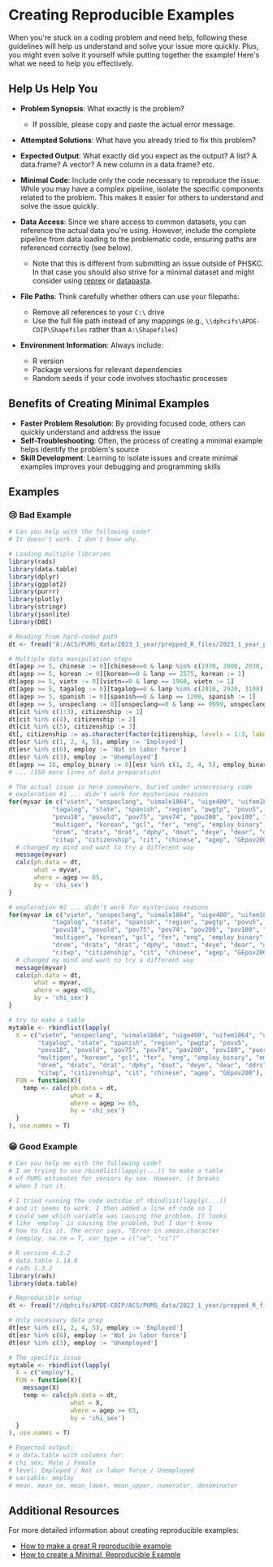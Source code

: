 # Creating Reproducible Examples

When you're stuck on a coding problem and need help, following these guidelines will help us understand and solve your issue more quickly. Plus, you might even solve it yourself while putting together the example! Here's what we need to help you effectively.

## Help Us Help You

* **Problem Synopsis**: What exactly is the problem? 
  * If possible, please copy and paste the actual error message.

* **Attempted Solutions**: What have you already tried to fix this problem?

* **Expected Output**: What exactly did you expect as the output? A list? A data.frame? A vector? A new column in a data.frame? etc. 

* **Minimal Code**: Include only the code necessary to reproduce the issue. While you may have a complex pipeline, isolate the specific components related to the problem. This makes it easier for others to understand and solve the issue quickly.

* **Data Access**: Since we share access to common datasets, you can reference the actual data you're using. However, include the complete pipeline from data loading to the problematic code, ensuring paths are referenced correctly (see below). 
  * Note that this is different from submitting an issue outside of PHSKC. In that case you should also strive for a minimal dataset and might consider using [reprex](https://reprex.tidyverse.org/) or [datapasta](https://milesmcbain.github.io/datapasta/index.html).

* **File Paths**: Think carefully whether others can use your filepaths:
  * Remove all references to your `C:\` drive
  * Use the full file path instead of any mappings (e.g., `\\dphcifs\APDE-CDIP\Shapefiles` rather than `A:\Shapefiles`)

* **Environment Information**: Always include:
  * R version
  * Package versions for relevant dependencies
  * Random seeds if your code involves stochastic processes

## Benefits of Creating Minimal Examples

* **Faster Problem Resolution**: By providing focused code, others can quickly understand and address the issue
* **Self-Troubleshooting**: Often, the process of creating a minimal example helps identify the problem's source
* **Skill Development**: Learning to isolate issues and create minimal examples improves your debugging and programming skills

## Examples

### :cry: Bad Example
```r
# Can you help with the following code? 
# It doesn't work. I don't know why. 

# Loading multiple libraries
library(rads)
library(data.table)
library(dplyr)
library(ggplot2)
library(purrr)
library(plotly)
library(stringr)
library(jsonlite)
library(DBI)

# Reading from hard-coded path
dt <- fread("A:/ACS/PUMS_data/2023_1_year/prepped_R_files/2023_1_year_person.rds")

# Multiple data manipulation steps
dt[agep >= 5, chinese := 0][chinese==0 & lanp %in% c(1970, 2000, 2030, 2050) , chinese := 1]
dt[agep >= 5, korean := 0][korean==0 & lanp == 2575, korean := 1]
dt[agep >= 5, vietn := 0][vietn==0 & lanp == 1960, vietn := 1]
dt[agep >= 5, tagalog := 0][tagalog==0 & lanp %in% c(2910, 2920, 3190), tagalog := 1]
dt[agep >= 5, spanish := 0][spanish==0 & lanp == 1200, spanish := 1]
dt[agep >= 5, unspeclang := 0][unspeclang==0 & lanp == 9999, unspeclang := 1]
dt[cit %in% c(1:3), citizenship := 1]
dt[cit %in% c(4), citizenship := 2]
dt[cit %in% c(5), citizenship := 3]
dt[, citizenship := as.character(factor(citizenship, levels = 1:3, labels = c("US-born", "Foreign-born, naturalized", "Non-citizen")))]
dt[esr %in% c(1, 2, 4, 5), employ := 'Employed']
dt[esr %in% c(6), employ := 'Not in labor force']
dt[esr %in% c(3), employ := 'Unemployed']
dt[agep >= 16, employ_binary := 0][esr %in% c(1, 2, 4, 5), employ_binary := 1]
# ... (150 more lines of data preparation)

# The actual issue is here somewhere, buried under unnecessary code
# exploration #1 ... didn't work for mysterious reasons
for(myvar in c("vietn", "unspeclang", "uimale1864", "uige400", "uifem1864", "ui1864",
            "tagalog", "state", "spanish", "region", "pwgtp", "povu5",
            "povu18", "povold", "pov75", "pov74", "pov200", "pov100", "pooreng",
            "multigen", "korean", "gcl", "fer", "eng", "employ_binary", "region",
            "drem", "dratx", "drat", "dphy", "dout", "deye", "dear", "ddrs", "cow",
            "citwp", "citizenship", "cit", "chinese", "agep", "GEpov200") ){
  # changed my mind and want to try a different way
  message(myvar)
  calc(ph.data = dt,
       what = myvar,
       where = agep >= 65,
       by = 'chi_sex')
}

# exploration #2 ... didn't work for mysterious reasons
for(myvar in c("vietn", "unspeclang", "uimale1864", "uige400", "uifem1864", "ui1864",
            "tagalog", "state", "spanish", "region", "pwgtp", "povu5",
            "povu18", "povold", "pov75", "pov74", "pov200", "pov100", "pooreng",
            "multigen", "korean", "gcl", "fer", "eng", "employ_binary", "region",
            "drem", "dratx", "drat", "dphy", "dout", "deye", "dear", "ddrs", "cow",
            "citwp", "citizenship", "cit", "chinese", "agep", "GEpov200") ){
  # changed my mind and want to try a different way
  message(myvar)
  calc(ph.data = dt,
       what = myvar,
       where = agep <65,
       by = 'chi_sex')
}

# try to make a table
mytable <- rbindlist(lapply(
  X = c("vietn", "unspeclang", "uimale1864", "uige400", "uifem1864", "ui1864", 
        "tagalog", "state", "spanish", "region", "pwgtp", "povu5", 
        "povu18", "povold", "pov75", "pov74", "pov200", "pov100", "pooreng", 
        "multigen", "korean", "gcl", "fer", "eng", "employ_binary", "employ", 
        "drem", "dratx", "drat", "dphy", "dout", "deye", "dear", "ddrs", "cow", 
        "citwp", "citizenship", "cit", "chinese", "agep", "GEpov200"), 
  FUN = function(X){
    temp <- calc(ph.data = dt, 
                 what = X, 
                 where = agep >= 65, 
                 by = 'chi_sex')
  }
), use.names = T)  
```

### :grin: Good Example
```r
# Can you help me with the following code?
# I am trying to use rbindlist(lapply(...)) to make a table 
# of PUMS estimates for seniors by sex. However, it breaks 
# when I run it. 

# I tried running the code outsdie of rbindlist(lapply(...))
# and it seems to work. I then added a line of code so I 
# could see which variable was causing the problem. It looks
# like `employ` is causing the problem, but I don't know 
# how to fix it. The error says, "Error in smean.character 
# (employ, na.rm = T, var_type = c("se", "ci")"

# R version 4.3.2
# data.table 1.14.8
# rads 1.3.2
library(rads)
library(data.table)

# Reproducible setup
dt <- fread("//dphcifs/APDE-CDIP/ACS/PUMS_data/2023_1_year/prepped_R_files/2023_1_year_person.rds")

# Only necessary data prep
dt[esr %in% c(1, 2, 4, 5), employ := 'Employed']
dt[esr %in% c(6), employ := 'Not in labor force']
dt[esr %in% c(3), employ := 'Unemployed']

# The specific issue
mytable <- rbindlist(lapply(
  X = c("employ"), 
  FUN = function(X){
    message(X)
    temp <- calc(ph.data = dt, 
                 what = X, 
                 where = agep >= 65, 
                 by = 'chi_sex')
  }
), use.names = T)  

# Expected output:
# a data.table with columns for:
# chi_sex: Male / Female
# level: Employed / Not in labor force / Unemployed
# variable: employ
# mean, mean_se, mean_lower, mean_upper, numerator, denominator
```


## Additional Resources

For more detailed information about creating reproducible examples:
* [How to make a great R reproducible example](https://stackoverflow.com/questions/5963269/how-to-make-a-great-r-reproducible-example)
* [How to create a Minimal, Reproducible Example](https://stackoverflow.com/help/minimal-reproducible-example)